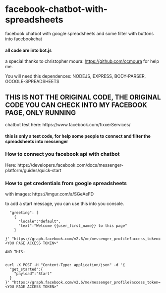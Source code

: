 # facebook-chatbot-with-spreadsheets
facebook chatbot with google spreadsheets and some filter with buttons into facebookchat

<h4>all code are into bot.js</h4>

a special thanks to christopher moura: https://github.com/ccmoura
for help me.

You will need this dependences: NODEJS, EXPRESS, BODY-PARSER, GOOGLE-SPREADSHEETS

<h2>THIS IS NOT THE ORIGINAL CODE, THE ORIGINAL CODE YOU CAN CHECK INTO MY FACEBOOK PAGE, ONLY RUNNING</h2>
chatbot test here: https://www.facebook.com/fixxerServices/
<h4>this is only a test code, for help some people to connect and filter the spreadsheets into messenger</h4>

<h3>How to connect you facebook api with chatbot</h3>
Here: https://developers.facebook.com/docs/messenger-platform/guides/quick-start

<h3>How to get credentials from google spreadsheets</h3>
with images: https://imgur.com/a/SGeAeFD


to add a start message, you can use this into you console.

```curl -X POST -H "Content-Type: application/json" -d '{
  "greeting": [
    {
      "locale":"default",
      "text":"Welcome {{user_first_name}} to this page" 
    }

}' "https://graph.facebook.com/v2.6/me/messenger_profile?access_token=<YOU PAGE ACCESS TOKEN>"

AND THIS:


curl -X POST -H "Content-Type: application/json" -d '{ 
  "get_started":{
    "payload":"Start"
  }
}' "https://graph.facebook.com/v2.6/me/messenger_profile?access_token=<YOU PAGE ACCESS TOKEN>"
